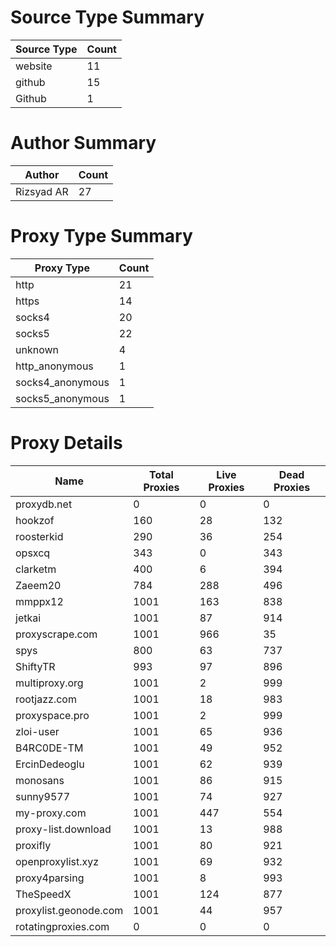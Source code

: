 # Source Type Summary

| Source Type | Count |
|-------------|-------|
| website | 11 |
| github | 15 |
| Github | 1 |


# Author Summary

| Author | Count |
|--------|-------|
| Rizsyad AR | 27 |


# Proxy Type Summary

| Proxy Type | Count |
|------------|-------|
| http | 21 |
| https | 14 |
| socks4 | 20 |
| socks5 | 22 |
| unknown | 4 |
| http_anonymous | 1 |
| socks4_anonymous | 1 |
| socks5_anonymous | 1 |


# Proxy Details

| Name | Total Proxies | Live Proxies | Dead Proxies |
|------|---------------|--------------|---------------|
| proxydb.net | 0 | 0 | 0 |
| hookzof | 160 | 28 | 132 |
| roosterkid | 290 | 36 | 254 |
| opsxcq | 343 | 0 | 343 |
| clarketm | 400 | 6 | 394 |
| Zaeem20 | 784 | 288 | 496 |
| mmppx12 | 1001 | 163 | 838 |
| jetkai | 1001 | 87 | 914 |
| proxyscrape.com | 1001 | 966 | 35 |
| spys | 800 | 63 | 737 |
| ShiftyTR | 993 | 97 | 896 |
| multiproxy.org | 1001 | 2 | 999 |
| rootjazz.com | 1001 | 18 | 983 |
| proxyspace.pro | 1001 | 2 | 999 |
| zloi-user | 1001 | 65 | 936 |
| B4RC0DE-TM | 1001 | 49 | 952 |
| ErcinDedeoglu | 1001 | 62 | 939 |
| monosans | 1001 | 86 | 915 |
| sunny9577 | 1001 | 74 | 927 |
| my-proxy.com | 1001 | 447 | 554 |
| proxy-list.download | 1001 | 13 | 988 |
| proxifly | 1001 | 80 | 921 |
| openproxylist.xyz | 1001 | 69 | 932 |
| proxy4parsing | 1001 | 8 | 993 |
| TheSpeedX | 1001 | 124 | 877 |
| proxylist.geonode.com | 1001 | 44 | 957 |
| rotatingproxies.com | 0 | 0 | 0 |
